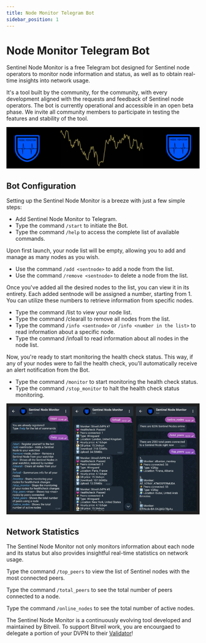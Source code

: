 ```yaml
---
title: Node Monitor Telegram Bot
sidebar_position: 1
---
```


# Node Monitor Telegram Bot

Sentinel Node Monitor is a free Telegram bot designed for Sentinel node operators to monitor node information and status, as well as to obtain real-time insights into network usage.

It's a tool built by the community, for the community, with every development aligned with the requests and feedback of Sentinel node operators. The bot is currently operational and accessible in an open beta phase. We invite all community members to participate in testing the features and stability of the tool.


![](/img/nodes/tools/node-monitor-bot-logo.png)


## Bot Configuration

Setting up the Sentinel Node Monitor is a breeze with just a few simple steps:

- Add Sentinel Node Monitor to Telegram.
- Type the command `/start` to initiate the Bot.
- Type the command `/help` to access the complete list of available commands.

Upon first launch, your node list will be empty, allowing you to add and manage as many nodes as you wish.

- Use the command `/add <sentnode>` to add a node from the list.
- Use the command `/remove <sentnode>` to delete a node from the list.

Once you've added all the desired nodes to the list, you can view it in its entirety. Each added sentnode will be assigned a number, starting from 1. You can utilize these numbers to retrieve information from specific nodes.

- Type the command /list to view your node list.
- Type the command /clearall to remove all nodes from the list.
- Type the command `/info <sentnode>` or `/info <number in the list>` to read information about a specific node.
- Type the command /infoall to read information about all nodes in the node list.

Now, you're ready to start monitoring the health check status. This way, if any of your nodes were to fail the health check, you'll automatically receive an alert notification from the Bot.

- Type the command `/monitor` to start monitoring the health check status.
- Type the command `/stop_monitor` to halt the health check status monitoring.

![](/img/nodes/tools/node-monitor-bot-screens.png)


## Network Statistics

The Sentinel Node Monitor not only monitors information about each node and its status but also provides insightful real-time statistics on network usage.

Type the command `/top_peers` to view the list of Sentinel nodes with the most connected peers.

Type the command `/total_peers` to see the total number of peers connected to a node.

Type the command `/online_nodes` to see the total number of active nodes.

The Sentinel Node Monitor is a continuously evolving tool developed and maintained by Bitveil. To support Bitveil work, you are encourgaed to delegate a portion of your DVPN to their [Validator](https://www.mintscan.io/sentinel/validators/sentvaloper1xmc6yzr95v0w5pcx7k8qx97w69rhc4caclfy9h)!